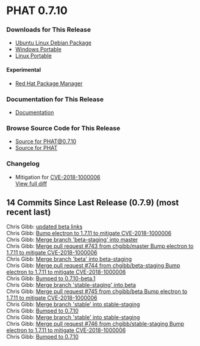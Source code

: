 # PHAT 0.7.10
### Downloads for This Release 
* [Ubuntu Linux Debian Package](https://github.com/chgibb/PHAT/releases/download/0.7.10/phat_0.7.10_amd64.deb)  
* [Windows Portable](https://github.com/chgibb/PHAT/releases/download/0.7.10/phat-win32-x64-portable.zip)  
* [Linux Portable](https://github.com/chgibb/PHAT/releases/download/0.7.10/phat-linux-x64-portable.tar.gz)
#### Experimental
* [Red Hat Package Manager](https://github.com/chgibb/PHAT/releases/download/0.7.10/phat-0.7.10.x86_64.rpm)

### Documentation for This Release
* [Documentation](https://chgibb.github.io/PHATDocs/docs/releases/0.7.10/home)

### Browse Source Code for This Release
* [Source for PHAT@0.7.10](https://github.com/chgibb/PHAT/tree/0.7.10)
* [Source for PHAT](https://github.com/chgibb/PHAT)

### Changelog
* Mitigation for [CVE-2018-1000006](https://electronjs.org/blog/protocol-handler-fix)    
[View full diff](https://github.com/chgibb/PHAT/compare/0.7.9...0.7.10) 
  
## 14 Commits Since Last Release (0.7.9) (most recent last)  
Chris Gibb: [updated beta links](https://github.com/chgibb/PHAT/commit/da40e234fdb4a71ea3891f392519c975e3838ffd)  
Chris Gibb: [Bump electron to 1.7.11 to mitigate CVE-2018-1000006](https://github.com/chgibb/PHAT/commit/76c8c6e4fb1e9c23aa39e5455b43dc3a3b68fc2b)  
Chris Gibb: [Merge branch 'beta-staging' into master](https://github.com/chgibb/PHAT/commit/389fef738086f604c397d1309155c9b32236a55c)  
Chris Gibb: [Merge pull request #743 from chgibb/master  Bump electron to 1.7.11 to mitigate CVE-2018-1000006](https://github.com/chgibb/PHAT/commit/459fd259770361fcf3892755e434aee3e371e280)  
Chris Gibb: [Merge branch 'beta' into beta-staging](https://github.com/chgibb/PHAT/commit/d4cbd83e5395086a1ae4459ba31d2d21f5323566)  
Chris Gibb: [Merge pull request #744 from chgibb/beta-staging  Bump electron to 1.7.11 to mitigate CVE-2018-1000006](https://github.com/chgibb/PHAT/commit/13ce852b7bf597520cd3df58a3e3db5199f118a7)  
Chris Gibb: [Bumped to 0.7.10-beta.1](https://github.com/chgibb/PHAT/commit/67786aa104ae2dbc1145532dd8a8b1dffa4b208a)  
Chris Gibb: [Merge branch 'stable-staging' into beta](https://github.com/chgibb/PHAT/commit/6ad3c5a7fc00786817b095668c2568b8f671522f)  
Chris Gibb: [Merge pull request #745 from chgibb/beta  Bump electron to 1.7.11 to mitigate CVE-2018-1000006](https://github.com/chgibb/PHAT/commit/97d1ce711d60b085177d0e08df412deaad5b8fc1)  
Chris Gibb: [Merge branch 'stable' into stable-staging](https://github.com/chgibb/PHAT/commit/461b94b0ddb5659e9fc29b5bebb73db8c1c637a7)  
Chris Gibb: [Bumped to 0.7.10](https://github.com/chgibb/PHAT/commit/19739d5f25074d1f0c48ada149c97c71e60088af)  
Chris Gibb: [Merge branch 'stable' into stable-staging](https://github.com/chgibb/PHAT/commit/aa5892bc45d0a029f8162810ed51d168f7a99e28)  
Chris Gibb: [Merge pull request #746 from chgibb/stable-staging  Bump electron to 1.7.11 to mitigate CVE-2018-1000006](https://github.com/chgibb/PHAT/commit/c3853936dd91eba3dcce74523a1d4a36931ddc15)  
Chris Gibb: [Bumped to 0.7.10](https://github.com/chgibb/PHAT/commit/1057e71f5edd96459641bfe5249e6f3e1dcf3b7a)  
